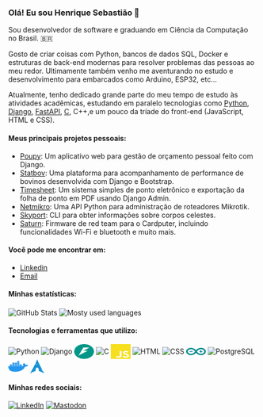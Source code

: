 ### Olá! Eu sou Henrique Sebastião 👋

Sou desenvolvedor de software e graduando em Ciência da Computação no Brasil. 🇧🇷

Gosto de criar coisas com Python, bancos de dados SQL, Docker e estruturas de back-end modernas para resolver problemas
das pessoas ao meu redor. Ultimamente também venho me aventurando no estudo e desenvolvimento para embarcados como Arduino, ESP32, etc...

Atualmente, tenho dedicado grande parte do meu tempo de estudo às atividades acadêmicas, estudando em paralelo tecnologias como [Python](https://github.com/henriquesebastiao?tab=repositories&q=&type=&language=python&sort=), [Django](https://github.com/henriquesebastiao?tab=repositories&q=django&type=&language=&sort=), [FastAPI](https://github.com/henriquesebastiao?tab=repositories&q=fastapi&type=&language=&sort=), [C](https://github.com/henriquesebastiao?tab=repositories&q=&type=&language=c&sort=), C++,e um pouco da tríade do front-end (JavaScript, HTML e CSS).

#### Meus principais projetos pessoais:

* [Poupy](https://github.com/henriquesebastiao/poupy): Um aplicativo web para gestão de orçamento pessoal feito com Django.
* [Statbov](https://github.com/henriquesebastiao/statbov): Uma plataforma para acompanhamento de performance de bovinos desenvolvida com Django e Bootstrap.
* [Timesheet](https://github.com/henriquesebastiao/timesheet): Um sistema simples de ponto eletrônico e exportação da folha de ponto em PDF usando Django Admin.
* [Netmikro](https://github.com/henriquesebastiao/netmikro): Uma API Python para administração de roteadores Mikrotik.
* [Skyport](https://github.com/henriquesebastiao/skyport): CLI para obter informações sobre corpos celestes.
* [Saturn](https://github.com/henriquesebastiao/saturn): Firmware de red team para o Cardputer, incluindo funcionalidades Wi-Fi e bluetooth e muito mais.

#### Você pode me encontrar em:

* [Linkedin](https://www.linkedin.com/in/henriquesebastiao/)
* [Email](mailto:contato@henriquesebastiao.com)

#### Minhas estatísticas:
<!-- GitHub Stats Docs: https://github.com/anuraghazra/github-readme-stats -->
<div style="display: inline_block">
  <img height=200 align="center" src="https://github-readme-stats.vercel.app/api?username=henriquesebastiao&theme=github_dark&show_icons=true&icon_color=4B8DDA&border_color=3D444D&locale=pt-br&custom_title=Contribuições&border_radius=5" target="_blank" alt="GitHub Stats">
  <img height=200 align="center" src="https://github-readme-stats.vercel.app/api/top-langs/?username=henriquesebastiao&locale=pt-br&layout=compact&theme=github_dark&exclude_repo=data-science-from-scrath,fastapi-do-zero,henriquesebastiao.github.io,uart,modernizacao-manejo,RouterBOARD-Scripts&border_color=3D444D&border_radius=5&langs_count=8" target="_blank" alt="Mosty used languages">
</div>

<div style="display: inline_block; pointer-events: none;">
  <h4>Tecnologias e ferramentas que utilizo:</h4>
  <img align="center" alt="Python" height="30" width="40" src="https://cdn.jsdelivr.net/gh/devicons/devicon@latest/icons/python/python-original.svg">
  <img align="center" alt="Django" height="30" width="40" src="https://cdn.jsdelivr.net/gh/devicons/devicon@latest/icons/django/django-plain.svg">
  <img align="center" alt="FastAPI" height="30" width="40" style="color: green;" src="img/fastapi.svg">
  <img align="center" alt="C" height="30" width="40" src="https://cdn.jsdelivr.net/gh/devicons/devicon@latest/icons/c/c-original.svg">
  <img align="center" alt="JS" height="30" width="40" src="img/js.svg">
  <img align="center" alt="HTML" height="30" width="40" src="https://cdn.jsdelivr.net/gh/devicons/devicon@latest/icons/html5/html5-original.svg">
  <img align="center" alt="CSS" height="30" width="40" src="https://cdn.jsdelivr.net/gh/devicons/devicon@latest/icons/css3/css3-original.svg">
  <img align="center" alt="Arduino" height="30" width="40" src="img/arduino.svg">
  <img align="center" alt="PostgreSQL" height="30" width="40" src="https://cdn.jsdelivr.net/gh/devicons/devicon@latest/icons/postgresql/postgresql-plain.svg">
  <img align="center" alt="Docker" height="30" width="40" src="img/docker.svg">
  <img align="center" alt="Arch Linux" width="30px" src="img/arch.svg">
</div>

<div style="display: inline_block">
  <h4>Minhas redes sociais:</h4>
  <a href="https://www.linkedin.com/in/henriquesebastiao/" target="_blank"><img src="https://img.shields.io/badge/LinkedIn-0A66C2?style=flat&logo=linkedin&logoColor=white" target="_blank" alt="LinkedIn"></a>
  <a href="https://bolha.us/@henriquesebastiao" target="_blank"><img src="https://img.shields.io/badge/Mastodon-6364FF?style=flat&logo=mastodon&logoColor=white" target="_blank" alt="Mastodon"></a>
</div>
